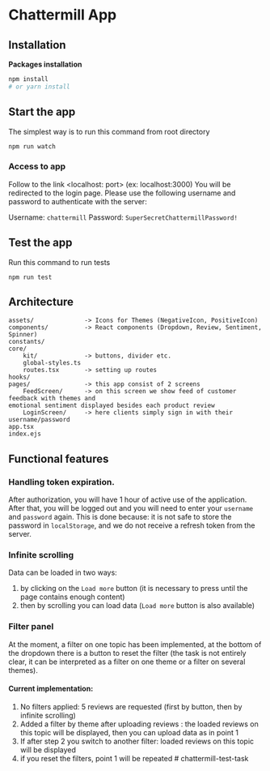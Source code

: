 # Chattermill App

## Installation

**Packages installation**

```sh
npm install
# or yarn install
```

## Start the app

The simplest way is to run this command from root directory

```shell
npm run watch
```

### Access to app

Follow to the link <localhost: port> (ex: localhost:3000)
You will be redirected to the login page.
Please use the following username and password to authenticate with the server:

Username: `chattermill` Password: `SuperSecretChattermillPassword!`

## Test the app

Run this command to run tests

```shell
npm run test
```

## Architecture

```
assets/              -> Icons for Themes (NegativeIcon, PositiveIcon)
components/          -> React components (Dropdown, Review, Sentiment, Spinner)
constants/
core/
    kit/             -> buttons, divider etc.
    global-styles.ts
    routes.tsx       -> setting up routes
hooks/
pages/               -> this app consist of 2 screens
    FeedScreen/      -> on this screen we show feed of customer feedback with themes and
emotional sentiment displayed besides each product review
    LoginScreen/     -> here clients simply sign in with their username/password
app.tsx
index.ejs

```

## Functional features

### Handling token expiration.

After authorization, you will have 1 hour of active use of the application. After that, you will be logged out and you will need to enter your `username` and `password` again. This is done because: it is not safe to store the password in `localStorage`, and we do not receive a refresh token from the server.

### Infinite scrolling

Data can be loaded in two ways:

1. by clicking on the `Load more` button (it is necessary to press until the page contains enough content)
2. then by scrolling you can load data (`Load more` button is also available)

### Filter panel

At the moment, a filter on one topic has been implemented, at the bottom of the dropdown there is a button to reset the filter (the task is not entirely clear, it can be interpreted as a filter on one theme or a filter on several themes).

#### Current implementation:

1. No filters applied: 5 reviews are requested (first by button, then by infinite scrolling)
2. Аdded a filter by theme after uploading reviews : the loaded reviews on this topic will be displayed, then you can upload data as in point 1
3. If after step 2 you switch to another filter: loaded reviews on this topic will be displayed
4. if you reset the filters, point 1 will be repeated
#   c h a t t e r m i l l - t e s t - t a s k  
 
